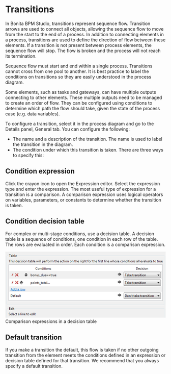 # Transitions

In Bonita BPM Studio, transitions represent sequence flow. Transition arrows are used to connect all objects, allowing the sequence flow to move from the start to the end of a process. In addition to connecting elements in a process, transitions are used to define the direction of flow between these elements. If a transition is not present between process elements, the sequence flow will stop. The flow is broken and the process will not reach its termination.

Sequence flow must start and end within a single process. Transitions cannot cross from one pool to another. It is best practice to label the conditions on transitions so they are easily understood in the process diagram.

Some elements, such as tasks and gateways, can have multiple outputs connecting to other elements. These multiple outputs need to be managed to create an order of flow. They can be configured using conditions to determine which path the flow should take, given the state of the process case (e.g. data variables).

To configure a transition, select it in the process diagram and go to the Details panel, General tab. You can configure the following:

* The name and a description of the transition. The name is used to label the transition in the diagram.
* The condition under which this transition is taken. There are three ways to specify this:


## Condition expression

Click the crayon icon to open the Expression editor. Select the expression type and enter the expression. The most useful type of expression for a transition is a comparison. A comparison expression uses logical operators on variables, parameters, or constants to determine whether the transition is taken.

## Condition decision table

For complex or multi-stage conditions, use a decision table. A decision table is a sequence of conditions, one condition in each row of the table. The rows are evaluated in order. Each condition is a comparison expression.

  ![Comparison expressions in a decision table](images/images-6_0/papde__transitions_comparison_decision_table.png)
  Comparison expressions in a decision table

## Default transition

If you make a transition the default, this flow is taken if no other outgoing transition from the element meets the conditions defined in an expression or decision table defined for that transition. We recommend that you always specify a default transition.
